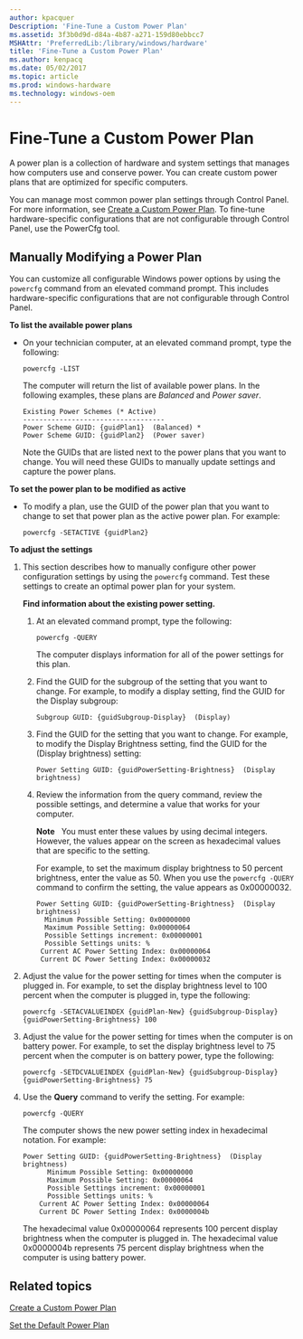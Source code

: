 ```yaml
---
author: kpacquer
Description: 'Fine-Tune a Custom Power Plan'
ms.assetid: 3f3b0d9d-d84a-4b87-a271-159d80ebbcc7
MSHAttr: 'PreferredLib:/library/windows/hardware'
title: 'Fine-Tune a Custom Power Plan'
ms.author: kenpacq
ms.date: 05/02/2017
ms.topic: article
ms.prod: windows-hardware
ms.technology: windows-oem
---
```


# Fine-Tune a Custom Power Plan


A power plan is a collection of hardware and system settings that manages how computers use and conserve power. You can create custom power plans that are optimized for specific computers.

You can manage most common power plan settings through Control Panel. For more information, see [Create a Custom Power Plan](create-a-custom-power-plan-technicalreference.md). To fine-tune hardware-specific configurations that are not configurable through Control Panel, use the PowerCfg tool.

## <span id="ModifyPowerPlan"></span><span id="modifypowerplan"></span><span id="MODIFYPOWERPLAN"></span>Manually Modifying a Power Plan


You can customize all configurable Windows power options by using the `powercfg` command from an elevated command prompt. This includes hardware-specific configurations that are not configurable through Control Panel.

**To list the available power plans**

-   On your technician computer, at an elevated command prompt, type the following:

    ```
    powercfg -LIST
    ```

    The computer will return the list of available power plans. In the following examples, these plans are *Balanced* and *Power saver*.

    ```
    Existing Power Schemes (* Active)
    -----------------------------------
    Power Scheme GUID: {guidPlan1}  (Balanced) *
    Power Scheme GUID: {guidPlan2}  (Power saver)
    ```

    Note the GUIDs that are listed next to the power plans that you want to change. You will need these GUIDs to manually update settings and capture the power plans.

**To set the power plan to be modified as active**

-   To modify a plan, use the GUID of the power plan that you want to change to set that power plan as the active power plan. For example:

    ```
    powercfg -SETACTIVE {guidPlan2}
    ```

**To adjust the settings**

1.  This section describes how to manually configure other power configuration settings by using the `powercfg` command. Test these settings to create an optimal power plan for your system.

    **Find information about the existing power setting.**

    1.  At an elevated command prompt, type the following:

        ```
        powercfg -QUERY
        ```

        The computer displays information for all of the power settings for this plan.

    2.  Find the GUID for the subgroup of the setting that you want to change. For example, to modify a display setting, find the GUID for the Display subgroup:

        ```
        Subgroup GUID: {guidSubgroup-Display}  (Display)
        ```

    3.  Find the GUID for the setting that you want to change. For example, to modify the Display Brightness setting, find the GUID for the (Display brightness) setting:

        ```
        Power Setting GUID: {guidPowerSetting-Brightness}  (Display brightness)
        ```

    4.  Review the information from the query command, review the possible settings, and determine a value that works for your computer.

        **Note**  
        You must enter these values by using decimal integers. However, the values appear on the screen as hexadecimal values that are specific to the setting.

        For example, to set the maximum display brightness to 50 percent brightness, enter the value as 50. When you use the `powercfg -QUERY` command to confirm the setting, the value appears as 0x00000032.

        ```
        Power Setting GUID: {guidPowerSetting-Brightness}  (Display brightness)
          Minimum Possible Setting: 0x00000000
          Maximum Possible Setting: 0x00000064
          Possible Settings increment: 0x00000001
          Possible Settings units: %
         Current AC Power Setting Index: 0x00000064
         Current DC Power Setting Index: 0x00000032
        ```

2.  Adjust the value for the power setting for times when the computer is plugged in. For example, to set the display brightness level to 100 percent when the computer is plugged in, type the following:

    ```
    powercfg -SETACVALUEINDEX {guidPlan-New} {guidSubgroup-Display}  {guidPowerSetting-Brightness} 100
    ```

3.  Adjust the value for the power setting for times when the computer is on battery power. For example, to set the display brightness level to 75 percent when the computer is on battery power, type the following:

    ```
    powercfg -SETDCVALUEINDEX {guidPlan-New} {guidSubgroup-Display}  {guidPowerSetting-Brightness} 75
    ```

4.  Use the **Query** command to verify the setting. For example:

    ```
    powercfg -QUERY
    ```

    The computer shows the new power setting index in hexadecimal notation. For example:

    ```
    Power Setting GUID: {guidPowerSetting-Brightness}  (Display brightness)
          Minimum Possible Setting: 0x00000000
          Maximum Possible Setting: 0x00000064
          Possible Settings increment: 0x00000001
          Possible Settings units: %
        Current AC Power Setting Index: 0x00000064
        Current DC Power Setting Index: 0x0000004b
    ```

    The hexadecimal value 0x00000064 represents 100 percent display brightness when the computer is plugged in. The hexadecimal value 0x0000004b represents 75 percent display brightness when the computer is using battery power.

## <span id="related_topics"></span>Related topics


[Create a Custom Power Plan](create-a-custom-power-plan-technicalreference.md)

[Set the Default Power Plan](set-the-default-power-plan-technicalreference.md)

 

 






